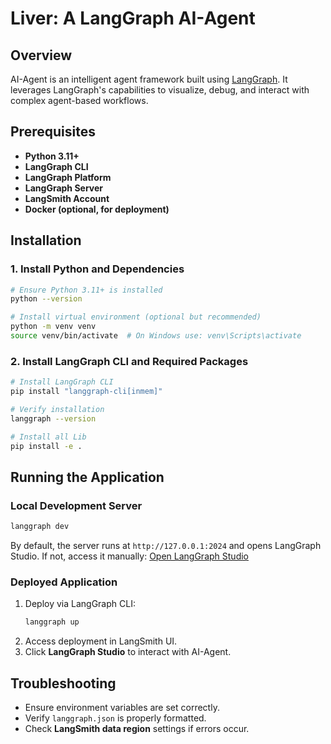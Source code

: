 # Liver: A LangGraph AI-Agent

## Overview

AI-Agent is an intelligent agent framework built using [LangGraph](https://smith.langchain.com/). It leverages LangGraph's capabilities to visualize, debug, and interact with complex agent-based workflows.

## Prerequisites

- **Python 3.11+**
- **LangGraph CLI**
- **LangGraph Platform**
- **LangGraph Server**
- **LangSmith Account**
- **Docker (optional, for deployment)**

## Installation

### 1. Install Python and Dependencies
```sh
# Ensure Python 3.11+ is installed
python --version

# Install virtual environment (optional but recommended)
python -m venv venv
source venv/bin/activate  # On Windows use: venv\Scripts\activate
```

### 2. Install LangGraph CLI and Required Packages
```sh
# Install LangGraph CLI
pip install "langgraph-cli[inmem]"

# Verify installation
langgraph --version

# Install all Lib
pip install -e .
```

## Running the Application

### Local Development Server
```sh
langgraph dev
```
By default, the server runs at `http://127.0.0.1:2024` and opens LangGraph Studio. If not, access it manually:
[Open LangGraph Studio](https://smith.langchain.com/studio/?baseUrl=http://127.0.0.1:2024)

### Deployed Application
1. Deploy via LangGraph CLI:
   ```sh
   langgraph up
   ```
2. Access deployment in LangSmith UI.
3. Click **LangGraph Studio** to interact with AI-Agent.

## Troubleshooting

- Ensure environment variables are set correctly.
- Verify `langgraph.json` is properly formatted.
- Check **LangSmith data region** settings if errors occur.

